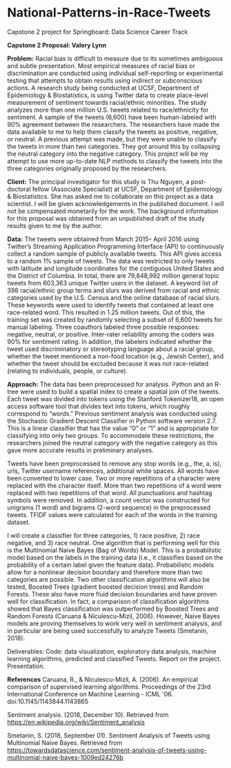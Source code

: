 # National-Patterns-in-Race-Tweets
Capstone 2 project for Springboard: Data Science Career Track

**Capstone 2 Proposal: Valery Lynn**

**Problem:** Racial bias is difficult to measure due to its sometimes ambiguous and subtle presentation. Most empirical measures of racial bias or discrimination are conducted using individual self-reporting or experimental testing that attempts to obtain results using indirect or subconscious actions. A research study being conducted at UCSF, Department of Epidemiology & Biostatistics, is using Twitter data to create place-level measurement of sentiment towards racial/ethnic minorities. The study analyzes more than one million U.S. tweets related to race/ethnicity for sentiment. A sample of the tweets (6,600) have been human-labeled with 90% agreement between the researchers. The researchers have made the data available to me to help them classify the tweets as positive, negative, or neutral. A previous attempt was made, but they were unable to classify the tweets in more than two categories. They got around this by collapsing the neutral category into the negative category. This project will be my attempt to use more up-to-date NLP methods to classify the tweets into the three categories originally proposed by the researchers. 

**Client:** The principal investigator for this study is Thu Nguyen, a post-doctoral fellow (Associate Specialist) at UCSF, Department of Epidemiology & Biostatistics. She has asked me to collaborate on this project as a data scientist. I will be given acknowledgements in the published document. I will not be compensated monetarily for the work. The background information for this proposal was obtained from an unpublished draft of the study results given to me by the author.

**Data:** The tweets were obtained from March 2015– April 2016 using Twitter’s Streaming Application Programming Interface (API) to continuously collect a random sample of publicly available tweets. This API gives access to a random 1% sample of tweets. The data was restricted to only tweets with latitude and longitude coordinates for the contiguous United States and the District of Columbia. In total, there are 79,848,992 million general topic tweets from 603,363 unique Twitter users in the dataset.  A keyword list of 398 racial/ethnic group terms and slurs was derived from racial and ethnic categories used by the U.S. Census and the online database of racial slurs. These keywords were used to identify tweets that contained at least one race-related word. This resulted in 1.25 million tweets. Out of this, the training set was created by randomly selecting a subset of 6,600 tweets for manual labeling. Three coauthors labeled three possible responses: negative, neutral, or positive.  Inter-rater reliability among the coders was 90% for sentiment rating.  In addition, the labelers indicated whether the tweet used discriminatory or stereotyping language about a racial group, whether the tweet mentioned a non-food location (e.g., Jewish Center), and whether the tweet should be excluded because it was not race-related (relating to individuals, people, or culture).

**Approach:** The data has been preprocessed for analysis. Python and an R-tree were used to build a spatial index to create a spatial join of the tweets. Each tweet was divided into tokens using the Stanford Tokenizer18, an open access software tool that divides text into tokens, which roughly correspond to “words.”  Previous sentiment analysis was conducted using the Stochastic Gradient Descent Classifier in Python software version 2.7. This is a linear classifier that has the value “0” or “1” and is appropriate for classifying into only two groups. To accommodate these restrictions, the researchers joined the neutral category with the negative category as this gave more accurate results in preliminary analyses. 

Tweets have been preprocessed to remove any stop words (e.g., the, a, is), urls, Twitter username references, additional white spaces. All words have been converted to lower case. Two or more repetitions of a character were replaced with the character itself. More than two repetitions of a word were replaced with two repetitions of that word. All punctuations and hashtag symbols were removed. In addition, a count vector was constructed for unigrams (1 word) and bigrams (2-word sequence) in the preprocessed tweets. TFIDF values were calculated for each of the words in the training dataset. 

I will create a classifier for three categories, 1) race positive, 2) race negative, and 3) race neutral. One algorithm that is performing well for this is the Multinomial Naive Bayes (Bag of Words) Model. This is a probabilistic model  based on the labels in the training data (i.e., it classifies based on the probability of a certain label given the feature data). Probabilistic models allow for a nonlinear decision boundary and therefore more than two categories are possible. Two other classification algorithms will also be tested, Boosted Trees (gradient boosted decision trees) and Random Forests. These also have more fluid decision boundaries and have proven well for classification. In fact, a comparison of classification algorithms showed that Bayes classification was outperformed by Boosted Trees and Random Forests (Caruana & Niculescu-Mizil, 2006). However, Naive Bayes models are proving themselves to work very well in sentiment analysis, and in particular are being used successfully to analyze Tweets (Smetanin, 2018). 

Deliverables: Code: data visualization, exploratory data analysis, machine learning algorithms, predicted and classified Tweets. Report on the project. Presentation.


**References**
Caruana, R., & Niculescu-Mizil, A. (2006). An empirical comparison of supervised learning algorithms. Proceedings of the 23rd International Conference on Machine Learning - ICML '06. doi:10.1145/1143844.1143865

Sentiment analysis. (2018, December 10). Retrieved from https://en.wikipedia.org/wiki/Sentiment_analysis

Smetanin, S. (2018, September 01). Sentiment Analysis of Tweets using Multinomial Naive Bayes. Retrieved from https://towardsdatascience.com/sentiment-analysis-of-tweets-using-multinomial-naive-bayes-1009ed24276b
